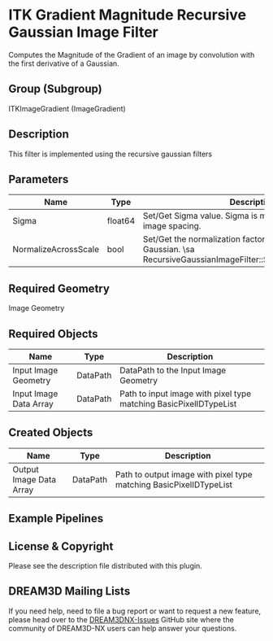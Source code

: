 # ITK Gradient Magnitude Recursive Gaussian Image Filter

Computes the Magnitude of the Gradient of an image by convolution with the first derivative of a Gaussian.

## Group (Subgroup)

ITKImageGradient (ImageGradient)

## Description

This filter is implemented using the recursive gaussian filters

## Parameters

| Name | Type | Description |
|------|------|-------------|
| Sigma | float64 | Set/Get Sigma value. Sigma is measured in the units of image spacing. |
| NormalizeAcrossScale | bool | Set/Get the normalization factor that will be used for the Gaussian. \sa RecursiveGaussianImageFilter::SetNormalizeAcrossScale |

## Required Geometry

Image Geometry

## Required Objects

| Name |Type | Description |
|-----|------|-------------|
| Input Image Geometry | DataPath | DataPath to the Input Image Geometry |
| Input Image Data Array | DataPath | Path to input image with pixel type matching BasicPixelIDTypeList |

## Created Objects

| Name |Type | Description |
|-----|------|-------------|
| Output Image Data Array | DataPath | Path to output image with pixel type matching BasicPixelIDTypeList |

## Example Pipelines

## License & Copyright

Please see the description file distributed with this plugin.

## DREAM3D Mailing Lists

If you need help, need to file a bug report or want to request a new feature, please head over to the [DREAM3DNX-Issues](https://github.com/BlueQuartzSoftware/DREAM3DNX-Issues/discussions) GitHub site where the community of DREAM3D-NX users can help answer your questions.
